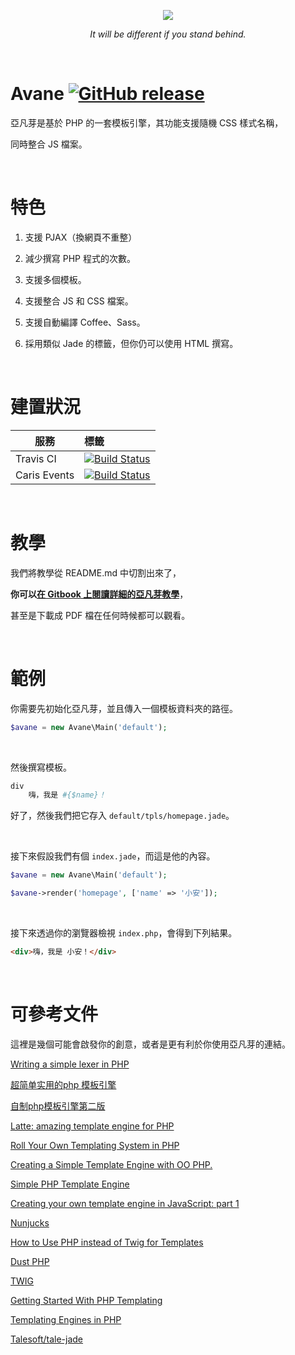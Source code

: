 <p align="center">
  <img src="http://imgur.com/ANJiiSB.png"/>
</p>
<p align="center">
  <i>It will be different if you stand behind.</i>
</p>

&nbsp;
 
# Avane [![GitHub release](https://img.shields.io/github/release/TeaMeow/Avane.svg?maxAge=2592000)]() 

亞凡芽是基於 PHP 的一套模板引擎，其功能支援隨機 CSS 樣式名稱，

同時整合 JS 檔案。

&nbsp;

# 特色

1. 支援 PJAX（換網頁不重整）

2. 減少撰寫 PHP 程式的次數。

3. 支援多個模板。

4. 支援整合 JS 和 CSS 檔案。

5. 支援自動編譯 Coffee、Sass。

6. 採用類似 Jade 的標籤，但你仍可以使用 HTML 撰寫。

&nbsp;

# 建置狀況

| 服務          | 標籤         |
| ------------- |:-------------|
| Travis CI     | [![Build Status](https://travis-ci.org/TeaMeow/Avane.svg?branch=master)](https://travis-ci.org/TeaMeow/Avane) |
| Caris Events  | [![Build Status](http://drone.caris.events/api/badges/TeaMeow/Avane/status.svg)](http://drone.caris.events/TeaMeow/Avane)      |

&nbsp;

# 教學

我們將教學從 README.md 中切割出來了，

**你可以[在 Gitbook 上閱讀詳細的亞凡芽教學](https://yamiodymel.gitbooks.io/avane/content/)**，

甚至是下載成 PDF 檔在任何時候都可以觀看。

&nbsp;

# 範例

你需要先初始化亞凡芽，並且傳入一個模板資料夾的路徑。

```php
$avane = new Avane\Main('default');
```

&nbsp;

然後撰寫模板。

```php
div
    嗨，我是 #{$name}！
```

好了，然後我們把它存入 `default/tpls/homepage.jade`。

&nbsp;

接下來假設我們有個 `index.jade`，而這是他的內容。

```php
$avane = new Avane\Main('default');

$avane->render('homepage', ['name' => '小安']);
```

&nbsp;

接下來透過你的瀏覽器檢視 `index.php`，會得到下列結果。

```html
<div>嗨，我是 小安！</div>
```

&nbsp;

# 可參考文件

這裡是幾個可能會啟發你的創意，或者是更有利於你使用亞凡芽的連結。

[Writing a simple lexer in PHP](http://nitschinger.at/Writing-a-simple-lexer-in-PHP/)

[超简单实用的php 模板引擎](http://www.cnphp.info/simple-php-template-engine.html)

[自制php模板引擎第二版](http://www.cnphp.info/simple-php-template-engine-version-2.html)

[Latte: amazing template engine for PHP](https://latte.nette.org/)

[Roll Your Own Templating System in PHP](http://code.tutsplus.com/tutorials/roll-your-own-templating-system-in-php--net-16596)

[Creating a Simple Template Engine with OO PHP.](http://ianburris.com/tutorials/oophp-template-engine/)

[Simple PHP Template Engine](http://chadminick.com/articles/simple-php-template-engine.html#sthash.miLYug6M.dpbs)

[Creating your own template engine in JavaScript: part 1](http://www.angrycoding.com/2012/03/creating-your-own-template-engine-in.html)

[Nunjucks](https://mozilla.github.io/nunjucks/cn/templating.html)

[How to Use PHP instead of Twig for Templates](http://symfony.com/doc/current/cookbook/templating/PHP.html)

[Dust PHP](http://cretz.github.io/dust-php/)

[TWIG](http://twig.sensiolabs.org/doc/tags/for.html)

[Getting Started With PHP Templating](https://www.smashingmagazine.com/2011/10/getting-started-with-php-templating/)

[Templating Engines in PHP](http://fabien.potencier.org/templating-engines-in-php.html)

[Talesoft/tale-jade](https://github.com/Talesoft/tale-jade)
